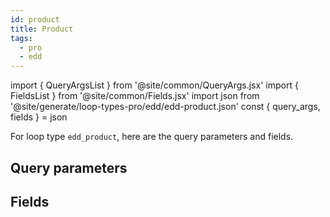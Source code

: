 ```yaml
---
id: product
title: Product
tags:
  - pro
  - edd
---
```

import { QueryArgsList } from '@site/common/QueryArgs.jsx'
import { FieldsList } from '@site/common/Fields.jsx'
import json from '@site/generate/loop-types-pro/edd/edd-product.json'
const { query_args, fields } = json

For loop type `edd_product`, here are the query parameters and fields.

## Query parameters

<QueryArgsList args={query_args} />

## Fields

<FieldsList fields={fields} />
